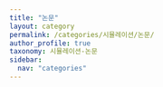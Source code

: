 ```yaml
---
title: "논문"
layout: category
permalink: /categories/시뮬레이션/논문/
author_profile: true
taxonomy: 시뮬레이션-논문
sidebar:
  nav: "categories"
---
```

